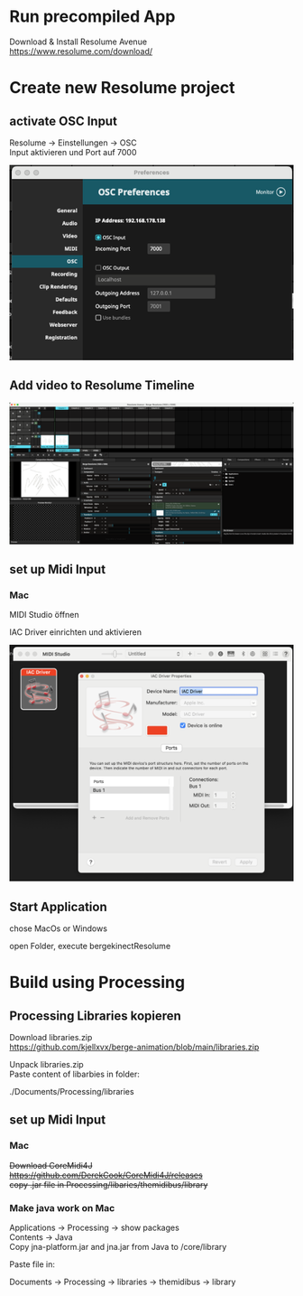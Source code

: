 # Run precompiled App  

Download & Install Resolume Avenue  
https://www.resolume.com/download/  

# Create new Resolume project  

## activate OSC Input   
Resolume -> Einstellungen -> OSC  
Input aktivieren und Port auf 7000  

![OSC Settings](./assets/OSC-setup.png)  

## Add video to Resolume Timeline  
![Resolume_Timeline](./assets/resolume-timeline.png)  

## set up Midi Input  
### Mac  

MIDI Studio öffnen  
 
IAC Driver einrichten und aktivieren  

![MIDI Settings](./assets/midi-studio.png)  

## Start Application  
chose MacOs or Windows  

open Folder, execute bergekinectResolume  








# Build using Processing  

## Processing Libraries kopieren  
Download libraries.zip  
https://github.com/kjellxvx/berge-animation/blob/main/libraries.zip  

Unpack libraries.zip  
Paste content of libarbies in folder:  

./Documents/Processing/libraries  

## set up Midi Input  
### Mac  
~~Download CoreMidi4J~~  
~~https://github.com/DerekCook/CoreMidi4J/releases~~  
~~copy .jar file in Processing/libaries/themidibus/library~~  

### Make java work on Mac  
Applications -> Processing -> show packages  
Contents -> Java  
Copy jna-platform.jar and jna.jar from Java to /core/library  




  

Paste file in:

Documents -> Processing -> libraries -> themidibus -> library

